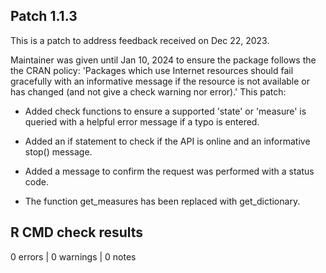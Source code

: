 ## Patch 1.1.3

This is a patch to address feedback received on Dec 22, 2023. 

Maintainer was given until Jan 10, 2024 to ensure the package follows the the CRAN policy: 'Packages which use Internet resources should fail gracefully with an informative message if the resource is not available or has changed (and not give a check warning nor error).' This patch:

* Added check functions to ensure a supported 'state' or 'measure' is queried with a helpful error message if a typo is entered.

* Added an if statement to check if the API is online and an informative stop() message.

* Added a message to confirm the request was performed with a status code.

* The function get_measures has been replaced with get_dictionary.

## R CMD check results

0 errors | 0 warnings | 0 notes



